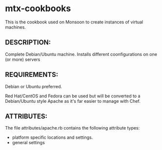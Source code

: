 # mtx-cookbooks

This is the cookbook used on Monsoon to create instances of virtual machines.

## DESCRIPTION:

Complete Debian/Ubuntu machine.
Installs different coonfigurations on one (or more) servers

## REQUIREMENTS:

Debian or Ubuntu preferred.

Red Hat/CentOS and Fedora can be used but will be converted to
a Debian/Ubuntu style Apache as it's far easier to manage
with Chef.

## ATTRIBUTES:

The file attributes/apache.rb contains the following attribute
types:

* platform specific locations and settings.
* general settings
